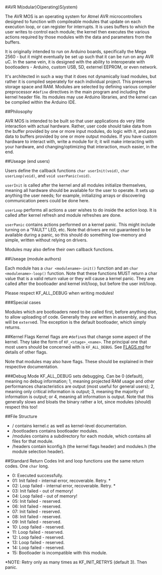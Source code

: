 #AVR M(odular)O(perating)S(ystem)


The AVR MOS is an operating system for Atmel AVR microcontrollers designed to function with compileable modules that update on each execution loop, or can register for interrupts. It is uses buffers to which the user writes to control each module; the kernel then executes the various actions required by those modules with the data and parameters from the buffers.

It is originally intended to run on Arduino boards, specifically the Mega 2560 - but it might eventually be set up such that it can be run on any AVR uC. In the same vein, it is designed with the ability to interoperate with bootloaders - Arduino, custom USB, SD, externel EEPROM, or even network. 

It's architected in such a way that it does not dynamically load modules, but rather it is compiled seperately for each individual project. This preserves storage space and RAM. Modules are selected by defining various compiler preprocessor `#define` directives in the main program and including the kernel header file. Its modules may use Arduino libraries, and the kernel can be compiled within the Arduino IDE.

##Philosophy

AVR MOS is intended to be built so that user applications do very little interaction with actual hardware. Rather, user code should take data from the buffer provided by one or more input modules, do logic with it, and pass data to buffers provided by one or more output modules. If you have custom hardware to interact with, write a module for it; it will make interacting with your hardware, and changing/optimizing that interaction, much easier, in the end.

##Useage (end users)

Users define the callback functions `char userInit(void)`, `char userLoop(void)`, and `void userPanic(void)`. 

`userInit` is called after the kernel and all modules initialize themselves, meaning all hardware should be available for the user to operate. It sets up anything the user needs; for example, initializing arrays or discovering communication peers could be done here.

`userLoop` performs all actions a user wishes to do inside the action loop. It is called after kernel refresh and module refreshes are done.

`userPanic` contains actions performed on a kernel panic. This might include turning on a "FAULT" LED, etc. Note that drivers are not guaranteed to be available during a panic, so this should do something low-memory and simple, written without relying on drivers.

Modules may also define their own callback functions.

##Useage (module authors)

Each module has a `char <modulename>-init()` function and an `char <modulename>-loop()` function. Note that these functions MUST return a char value that is a valid return value or they will cause a kernel panic. They are called after the bootloader and kernel init/loop, but before the user init/loop. 

Please respect KF_ALL_DEBUG when writing modules!

###Special cases

Modules which are bootloaders need to be called first, before anything else, to allow uploading of code. Generally they are written in assembly, and thus will be `extern`ed. The exception is the default bootloader, which simply returns.

##Kernel Flags
Kernel flags are `#define`s that change some aspect of the kernel. They take the form of `KF_<stage>_<name>`. The principal one that most users should be concerned with is `KF_ALL_DEBUG`. See [FLAGS.md](https://github.com/SilverWingedSeraph/AVR-MOS/blob/master/FLAGS.md) for details of other flags.

Note that modules may also have flags. These should be explained in their respective documentation.

###Debug Mode
KF_ALL_DEBUG sets debugging. Can be 0 (default), meaning no debug information; 1, meaning projected RAM usage and other performances characteristics are output (most useful for general users); 2, meaning only critical information is output; 3, meaning the majority of information is output; or 4, meaning all information is output. Note that this generally slows and bloats the binary rather a lot, since modules (should) respect this too!

##File Structure
+ / contains kernel.c as well as kernel-level documentation. 
+ /bootloaders contains bootloader modules.
+ /modules contains a subdirectory for each module, which contains all files for that module.
+ /headers contain kconfig.h (the kernel flags header) and modules.h (the module selection header).

##Standard Return Codes
 Init and loop functions use the same return codes. One `char` long.

+ 0: Executed successfully.
+ 01: Init failed - internal error, recoverable. Retry. *
+ 02: Loop failed - internal error, recoverable. Retry. *
+ 03: Init failed - out of memory!
+ 04: Loop failed - out of memory!
+ 05: Init failed - reserved.
+ 06: Init failed - reserved.
+ 07: Init failed - reserved.
+ 08: Init failed - reserved.
+ 09: Init failed - reserved.
+ 10: Loop failed - reserved.
+ 11: Loop failed - reserved.
+ 12: Loop failed - reserved.
+ 13: Loop failed - reserved.
+ 14: Loop failed - reserved.
+ 15: Bootloader is incompatible with this module.

\*NOTE: Retry only as many times as KF_INIT_RETRYS (default 3). Then panic.